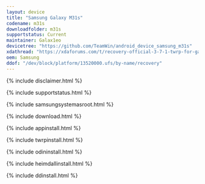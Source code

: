 ```yaml
---
layout: device
title: "Samsung Galaxy M31s"
codename: m31s
downloadfolder: m31s
supportstatus: Current
maintainer: Galax1eo
devicetree: "https://github.com/TeamWin/android_device_samsung_m31s"
xdathread: "https://xdaforums.com/t/recovery-official-3-7-1-twrp-for-galaxy-m31s.4663573/"
oem: Samsung
ddof: "/dev/block/platform/13520000.ufs/by-name/recovery"
---
```


{% include disclaimer.html %}

{% include supportstatus.html %}

{% include samsungsystemasroot.html %}

{% include download.html %}

{% include appinstall.html %}

{% include twrpinstall.html %}

{% include odininstall.html %}

{% include heimdallinstall.html %}

{% include ddinstall.html %}
